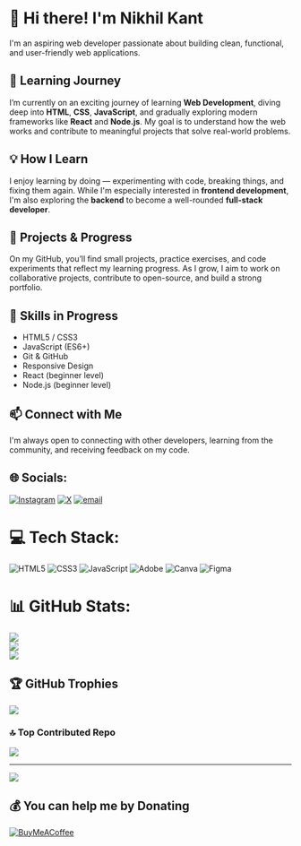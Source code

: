 <h1>👋 Hi there! I'm Nikhil Kant</h1>
  <p>
    I'm an aspiring web developer passionate about building clean, functional, and user-friendly web applications.
  </p>

  <h2>🌱 Learning Journey</h2>
  <p>
    I’m currently on an exciting journey of learning <strong>Web Development</strong>, diving deep into <strong>HTML</strong>, <strong>CSS</strong>, <strong>JavaScript</strong>, and gradually exploring modern frameworks like <strong>React</strong> and <strong>Node.js</strong>. My goal is to understand how the web works and contribute to meaningful projects that solve real-world problems.
  </p>

  <h2>💡 How I Learn</h2>
  <p>
    I enjoy learning by doing — experimenting with code, breaking things, and fixing them again. While I'm especially interested in <strong>frontend development</strong>, I'm also exploring the <strong>backend</strong> to become a well-rounded <strong>full-stack developer</strong>.
  </p>

  <h2>📁 Projects & Progress</h2>
  <p>
    On my GitHub, you’ll find small projects, practice exercises, and code experiments that reflect my learning progress. As I grow, I aim to work on collaborative projects, contribute to open-source, and build a strong portfolio.
  </p>

  <h2>🔧 Skills in Progress</h2>
  <ul>
    <li>HTML5 / CSS3</li>
    <li>JavaScript (ES6+)</li>
    <li>Git & GitHub</li>
    <li>Responsive Design</li>
    <li>React (beginner level)</li>
    <li>Node.js (beginner level)</li>
  </ul>

  <h2>📫 Connect with Me</h2>
  <p>
    I'm always open to connecting with other developers, learning from the community, and receiving feedback on my code.
  </p>



## 🌐 Socials:
[![Instagram](https://img.shields.io/badge/Instagram-%23E4405F.svg?logo=Instagram&logoColor=white)](https://instagram.com/niks_kant) [![X](https://img.shields.io/badge/X-black.svg?logo=X&logoColor=white)](https://x.com/NiksKantX) [![email](https://img.shields.io/badge/Email-D14836?logo=gmail&logoColor=white)](mailto:kant.nikhilkant0@gmail.com) 

# 💻 Tech Stack:
![HTML5](https://img.shields.io/badge/html5-%23E34F26.svg?style=for-the-badge&logo=html5&logoColor=white) ![CSS3](https://img.shields.io/badge/css3-%231572B6.svg?style=for-the-badge&logo=css3&logoColor=white) ![JavaScript](https://img.shields.io/badge/javascript-%23323330.svg?style=for-the-badge&logo=javascript&logoColor=%23F7DF1E) ![Adobe](https://img.shields.io/badge/adobe-%23FF0000.svg?style=for-the-badge&logo=adobe&logoColor=white) ![Canva](https://img.shields.io/badge/Canva-%2300C4CC.svg?style=for-the-badge&logo=Canva&logoColor=white) ![Figma](https://img.shields.io/badge/figma-%23F24E1E.svg?style=for-the-badge&logo=figma&logoColor=white)
# 📊 GitHub Stats:
![](https://github-readme-stats.vercel.app/api?username=NiksKant&theme=dark&hide_border=false&include_all_commits=true&count_private=true)<br/>
![](https://nirzak-streak-stats.vercel.app/?user=NiksKant&theme=dark&hide_border=false)<br/>
![](https://github-readme-stats.vercel.app/api/top-langs/?username=NiksKant&theme=dark&hide_border=false&include_all_commits=true&count_private=true&layout=compact)

## 🏆 GitHub Trophies
![](https://github-profile-trophy.vercel.app/?username=NiksKant&theme=radical&no-frame=false&no-bg=false&margin-w=4)

### 🔝 Top Contributed Repo
![](https://github-contributor-stats.vercel.app/api?username=NiksKant&limit=5&theme=dark&combine_all_yearly_contributions=true)

---
[![](https://visitcount.itsvg.in/api?id=NiksKant&icon=0&color=0)](https://visitcount.itsvg.in)

  ## 💰 You can help me by Donating
  [![BuyMeACoffee](https://img.shields.io/badge/Buy%20Me%20a%20Coffee-ffdd00?style=for-the-badge&logo=buy-me-a-coffee&logoColor=black)](https://buymeacoffee.com/nikskant) 

  
<!-- Proudly created with GPRM ( https://gprm.itsvg.in ) -->
